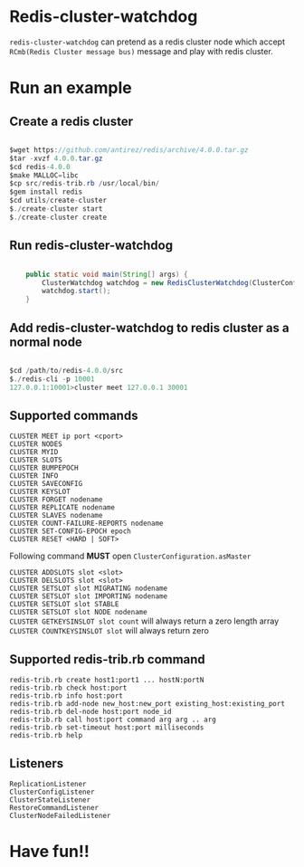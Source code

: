 # Redis-cluster-watchdog

`redis-cluster-watchdog` can pretend as a redis cluster node which accept `RCmb(Redis Cluster message bus)` message and play with redis cluster.

# Run an example

## Create a redis cluster

```java  

$wget https://github.com/antirez/redis/archive/4.0.0.tar.gz
$tar -xvzf 4.0.0.tar.gz
$cd redis-4.0.0
$make MALLOC=libc
$cp src/redis-trib.rb /usr/local/bin/
$gem install redis
$cd utils/create-cluster
$./create-cluster start
$./create-cluster create

```

## Run redis-cluster-watchdog

```java  

    public static void main(String[] args) {
        ClusterWatchdog watchdog = new RedisClusterWatchdog(ClusterConfiguration.defaultSetting().setClusterAnnouncePort(10001));
        watchdog.start();
    }

```

## Add redis-cluster-watchdog to redis cluster as a normal node

```java  

$cd /path/to/redis-4.0.0/src
$./redis-cli -p 10001
127.0.0.1:10001>cluster meet 127.0.0.1 30001

```

## Supported commands

`CLUSTER MEET ip port <cport>`  
`CLUSTER NODES`  
`CLUSTER MYID`  
`CLUSTER SLOTS`  
`CLUSTER BUMPEPOCH`  
`CLUSTER INFO`  
`CLUSTER SAVECONFIG`  
`CLUSTER KEYSLOT`  
`CLUSTER FORGET nodename`  
`CLUSTER REPLICATE nodename`  
`CLUSTER SLAVES nodename`  
`CLUSTER COUNT-FAILURE-REPORTS nodename`  
`CLUSTER SET-CONFIG-EPOCH epoch`  
`CLUSTER RESET <HARD | SOFT>`  
  
Following command **MUST** open `ClusterConfiguration.asMaster`  
  
`CLUSTER ADDSLOTS slot <slot>`  
`CLUSTER DELSLOTS slot <slot>`  
`CLUSTER SETSLOT slot MIGRATING nodename`  
`CLUSTER SETSLOT slot IMPORTING nodename`  
`CLUSTER SETSLOT slot STABLE`  
`CLUSTER SETSLOT slot NODE nodename`  
`CLUSTER GETKEYSINSLOT slot count` will always return a zero length array  
`CLUSTER COUNTKEYSINSLOT slot` will always return zero  

## Supported redis-trib.rb command

`redis-trib.rb create host1:port1 ... hostN:portN`  
`redis-trib.rb check host:port`  
`redis-trib.rb info host:port`  
`redis-trib.rb add-node new_host:new_port existing_host:existing_port`  
`redis-trib.rb del-node host:port node_id`  
`redis-trib.rb call host:port command arg arg .. arg`  
`redis-trib.rb set-timeout host:port milliseconds`  
`redis-trib.rb help`  

## Listeners  

`ReplicationListener`  
`ClusterConfigListener`  
`ClusterStateListener`  
`RestoreCommandListener`  
`ClusterNodeFailedListener`  

# Have fun!!